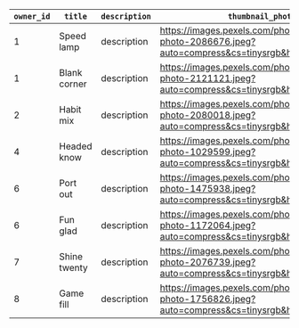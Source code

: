 `owner_id` | `title` | `description` | `thumbnail_photo_url` | `cover_photo_url` | `cost_per_night` | `parking_spaces` | `number_of_bathrooms` | `number_of_bedrooms` | `country` | `street` | `city` | `province` | `post_code` | `active` 
-------|-------|-------|-------|-------|-------|-------|-------|-------|-------|-------|-------|-------|-------|-------
1 | Speed lamp | description | https://images.pexels.com/photos/2086676/pexels-photo-2086676.jpeg?auto=compress&cs=tinysrgb&h=350 | https://images.pexels.com/photos/2086676/pexels-photo-2086676.jpeg |    $930.61 | 6 | 4 |   8 | Canada  | 536 Namsub Highway | Sotboske | Quebec   | 28142 | true
1 | Blank corner      | description | https://images.pexels.com/photos/2121121/pexels-photo-2121121.jpeg?auto=compress&cs=tinysrgb&h=350 | https://images.pexels.com/photos/2121121/pexels-photo-2121121.jpeg |          85234 |              6 |                   6 |                  7 | Canada  | 651 Nami Road      | Bohbatev  | Alberta      | 83680     | true
2 | Habit mix         | description | https://images.pexels.com/photos/2080018/pexels-photo-2080018.jpeg?auto=compress&cs=tinysrgb&h=350 | https://images.pexels.com/photos/2080018/pexels-photo-2080018.jpeg |          46058 |              0 |                   5 |                  6 | Canada  | 1650 Hejto Center  | Genwezuj  | Newfoundland And Labrador | 44583     | true
4 | Headed know       | description | https://images.pexels.com/photos/1029599/pexels-photo-1029599.jpeg?auto=compress&cs=tinysrgb&h=350 | https://images.pexels.com/photos/1029599/pexels-photo-1029599.jpeg |          82640 |              0 |                   5 |                  5 | Canada  | 513 Powov Grove    | Jaebvap   | Ontario    | 38051     | true
6 | Port out          | description | https://images.pexels.com/photos/1475938/pexels-photo-1475938.jpeg?auto=compress&cs=tinysrgb&h=350 | https://images.pexels.com/photos/1475938/pexels-photo-1475938.jpeg |           2358 |              2 |                   8 |                  0 | Canada  | 1392 Gaza Junction | Upetafpuv | Nova Scotia         | 81059     | true
6 | Fun glad          | description | https://images.pexels.com/photos/1172064/pexels-photo-1172064.jpeg?auto=compress&cs=tinysrgb&h=350 | https://images.pexels.com/photos/1172064/pexels-photo-1172064.jpeg |          34291 |              6 |                   6 |                  4 | Canada  | 169 Nuwug Circle   | Vutgapha  | Newfoundland And Labrador | 00159     | true
7 | Shine twenty      | description | https://images.pexels.com/photos/2076739/pexels-photo-2076739.jpeg?auto=compress&cs=tinysrgb&h=350 | https://images.pexels.com/photos/2076739/pexels-photo-2076739.jpeg |          13644 |              1 |                   7 |                  8 | Canada  | 340 Dokto Park     | Upfufa    | Nova Scotia      | 29045     | true
8 | Game fill         | description | https://images.pexels.com/photos/1756826/pexels-photo-1756826.jpeg?auto=compress&cs=tinysrgb&h=350 | https://images.pexels.com/photos/1756826/pexels-photo-1756826.jpeg |          23428 |              5 |                   6 |                  4 | Canada  | 834 Buwmi Road     | Rotunif   | Newfoundland And Labrador | 58224     | true